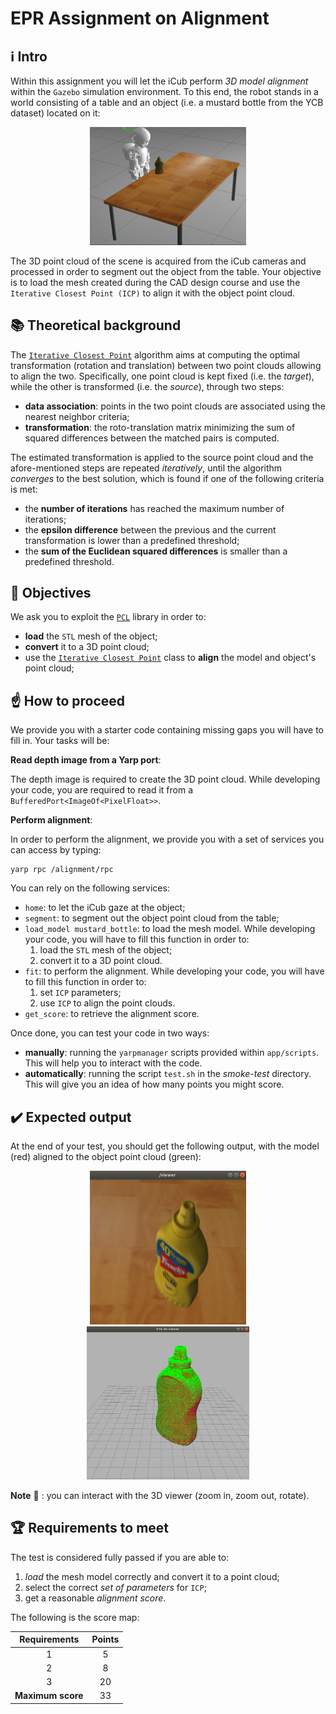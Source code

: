 # EPR Assignment on Alignment

## :information_source: Intro

Within this assignment you will let the iCub perform _3D model alignment_ within the `Gazebo` simulation environment.
To this end, the robot stands in a world consisting of a table and an object (i.e. a mustard bottle from the YCB dataset) located on it:

<p align="center"> <img src="assets/scenario.png" width="250"> </p>

The 3D point cloud of the scene is acquired from the iCub cameras and processed in order to segment out the object from the table.
Your objective is to load the mesh created during the CAD design course and use the `Iterative Closest Point (ICP)` to align it with the object point cloud.

## :books: Theoretical background

The [`Iterative Closest Point`](https://en.wikipedia.org/wiki/Iterative_closest_point) algorithm aims at computing the optimal transformation (rotation and translation) between two point clouds allowing to align the two. Specifically, one point cloud is kept fixed (i.e. the _target_), while the other is transformed (i.e. the _source_), through two steps:
- **data association**: points in the two point clouds are associated using the nearest neighbor criteria;
- **transformation**: the roto-translation matrix minimizing the sum of squared differences between the matched pairs is computed.

The estimated transformation is applied to the source point cloud and the afore-mentioned steps are repeated _iteratively_, until the algorithm _converges_ to the best solution, which is found if one of the following criteria is met:
- the **number of iterations** has reached the maximum number of iterations;
- the **epsilon difference** between the previous and the current transformation is lower than a predefined threshold;
- the **sum of the Euclidean squared differences** is smaller than a predefined threshold.  

## :dart: Objectives
We ask you to exploit the [`PCL`](https://pointclouds.org/documentation/) library in order to:

- **load** the `STL` mesh of the object;
- **convert** it to a 3D point cloud;
- use the [`Iterative Closest Point`](https://pointclouds.org/documentation/classpcl_1_1_iterative_closest_point.html) class to **align** the model and object's point cloud;

## :point_up: How to proceed

We provide you with a starter code containing missing gaps you will have to fill in.
Your tasks will be:

**Read depth image from a Yarp port**:

The depth image is required to create the 3D point cloud.
While developing your code, you are required to read it from a `BufferedPort<ImageOf<PixelFloat>>`.

**Perform alignment**:

In order to perform the alignment, we provide you with a set of services you can access by typing:

```
yarp rpc /alignment/rpc
```

You can rely on the following services:

 - `home`: to let the iCub gaze at the object;
 - `segment`: to segment out the object point cloud from the table;
 - `load_model mustard_bottle`: to load the mesh model. While developing your code, you will have to fill this function in order to:
     1. load the `STL` mesh of the object;
     2. convert it to a 3D point cloud.
 - `fit`: to perform the alignment. While developing your code, you will have to fill this function in order to:
     1. set `ICP` parameters;
     2. use `ICP` to align the point clouds.
 - `get_score`: to retrieve the alignment score.

Once done, you can test your code in two ways:

- **manually**: running the `yarpmanager` scripts provided within `app/scripts`. This will help you to interact with the code.
- **automatically**: running the script `test.sh` in the _smoke-test_ directory. This will give you an idea of how many points you might score.

## :heavy_check_mark: Expected output

At the end of your test, you should get the following output, with the model (red) aligned to the object point cloud (green):

<p align="center">
<img src="assets/rgb.png" width="250"> <img src="assets/viewer_fit.png" width="260">
</p>

**Note** :memo: : you can interact with the 3D viewer (zoom in, zoom out, rotate).

## :trophy: Requirements to meet

The test is considered fully passed if you are able to:

1. _load_ the mesh model correctly and convert it to a point cloud;
2. select the correct _set of parameters_ for `ICP`;
3. get a reasonable _alignment score_.

The following is the score map:

| Requirements  | Points |
|:-------------:|:------:|
|      1        |    5   |
|      2        |    8   |
|      3        |   20   |
| **Maximum score** |   33   |
